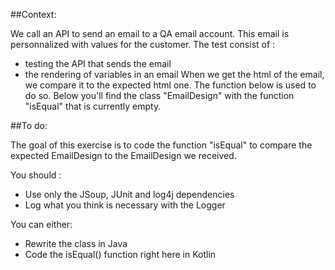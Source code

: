 ##Context:

We call an API to send an email to a QA email account. This email is personnalized with values for the customer. 
The test consist of : 
- testing the API that sends the email 
- the rendering of variables in an email 
When we get the html of the email, we compare it to the expected html one. The function below is used to do so. 
Below you'll find the class "EmailDesign" with the function "isEqual" that is currently empty. 

##To do:

The goal of this exercise is to code the function "isEqual" to compare the expected EmailDesign to the EmailDesign we received.

You should : 
- Use only the JSoup, JUnit and log4j dependencies
- Log what you think is necessary with the Logger 

You can either: 
- Rewrite the class in Java 
- Code the isEqual() function right here in Kotlin
